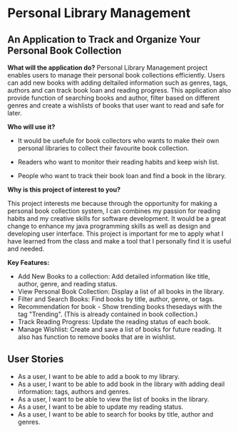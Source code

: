 # Personal Library Management 

## An Application to Track and Organize Your Personal Book Collection

**What will the application do?**
Personal Library Management project enables users to manage their personal book collections efficiently. Users can add new books with adding deltailed information such as genres, tags, authors and can track book loan and reading progress. This application also provide function of searching books and author, filter based on different genres and create a wishlists of books that user want to read and safe for later.   

**Who will use it?**
- It would be usefule for book collectors who wants to make their own personal libraries to collect their favourite book collection. 

- Readers who want to monitor their reading habits and keep wish list. 

- People who want to track their book loan and find a book in the library. 

**Why is this project of interest to you?**

This project interests me because through the opportunity for making a personal book collection system, I can combines my passion for reading habits and my creative skills for software development. It would be a great change to enhance my java programming skills as well as design and developing user interface. This project is important for me to apply what I have learned from the class and make a tool that I personally find it is useful and needed.   


**Key Features:**
- Add New Books to a collection: Add detailed information like title, author, genre, and reading status.
- View Personal Book Collection: Display a list of all books in the library.
- Filter and Search Books: Find books by title, author, genre, or tags.
- Recommendation for book - Show trending books thesedays with the tag "Trending". (This is already contained in book collection.) 
- Track Reading Progress: Update the reading status of each book.
- Manage Wishlist: Create and save a list of books for future reading. It also has function to remove books that are in wishlist. 


## User Stories
- As a user, I want to be able to add a book to my library.
- As a user, I want to be able to add book in the library with adding deail information: tags, authors and genres. 
- As a user, I want to be able to view the list of books in the library.
- As a user, I want to be able to update my reading status. 
- As a user, I want to be able to search for books by title, author and genres. 